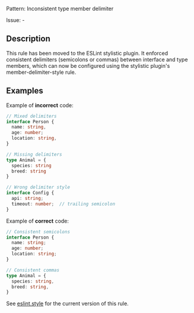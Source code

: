 Pattern: Inconsistent type member delimiter

Issue: -

## Description

This rule has been moved to the ESLint stylistic plugin. It enforced consistent delimiters (semicolons or commas) between interface and type members, which can now be configured using the stylistic plugin's member-delimiter-style rule.

## Examples

Example of **incorrect** code:
```ts
// Mixed delimiters
interface Person {
  name: string,
  age: number;
  location: string,
}

// Missing delimiters
type Animal = {
  species: string
  breed: string
}

// Wrong delimiter style
interface Config {
  api: string;
  timeout: number;  // trailing semicolon
}
```

Example of **correct** code:
```ts
// Consistent semicolons
interface Person {
  name: string;
  age: number;
  location: string;
}

// Consistent commas
type Animal = {
  species: string,
  breed: string,
}
```

See [eslint.style](https://eslint.style) for the current version of this rule.